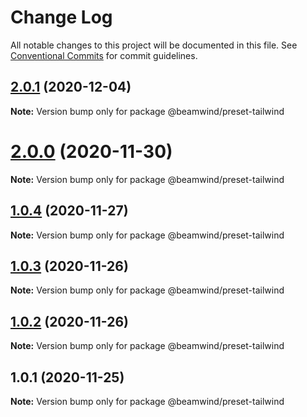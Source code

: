 # Change Log

All notable changes to this project will be documented in this file.
See [Conventional Commits](https://conventionalcommits.org) for commit guidelines.

## [2.0.1](https://github.com/kenoxa/beamwind/compare/@beamwind/preset-tailwind@2.0.0...@beamwind/preset-tailwind@2.0.1) (2020-12-04)

**Note:** Version bump only for package @beamwind/preset-tailwind

# [2.0.0](https://github.com/kenoxa/beamwind/compare/@beamwind/preset-tailwind@1.0.4...@beamwind/preset-tailwind@2.0.0) (2020-11-30)

**Note:** Version bump only for package @beamwind/preset-tailwind

## [1.0.4](https://github.com/kenoxa/beamwind/compare/@beamwind/preset-tailwind@1.0.3...@beamwind/preset-tailwind@1.0.4) (2020-11-27)

**Note:** Version bump only for package @beamwind/preset-tailwind

## [1.0.3](https://github.com/kenoxa/beamwind/compare/@beamwind/preset-tailwind@1.0.2...@beamwind/preset-tailwind@1.0.3) (2020-11-26)

**Note:** Version bump only for package @beamwind/preset-tailwind

## [1.0.2](https://github.com/kenoxa/beamwind/compare/@beamwind/preset-tailwind@1.0.1...@beamwind/preset-tailwind@1.0.2) (2020-11-26)

**Note:** Version bump only for package @beamwind/preset-tailwind

## 1.0.1 (2020-11-25)

**Note:** Version bump only for package @beamwind/preset-tailwind
